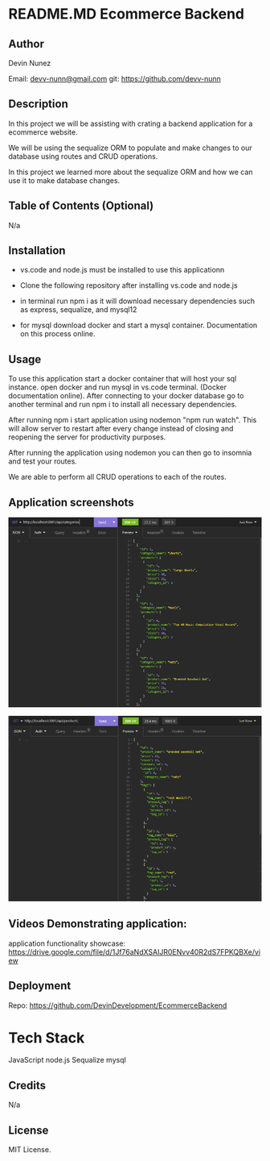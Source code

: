 # README.MD Ecommerce Backend

## Author

Devin Nunez

Email: devv-nunn@gmail.com
git: https://github.com/devv-nunn

## Description

In this project we will be assisting with crating a backend application for a ecommerce website.

We will be using the sequalize ORM to populate and make changes to our database using routes and CRUD operations.

In this project we learned more about the sequalize ORM and how we can use it to make database changes. 
## Table of Contents (Optional)

N/a

## Installation

- vs.code and node.js must be installed to use this applicationn

- Clone the following repository after installing vs.code and node.js 

- in terminal run npm i as it will download necessary dependencies such as express, sequalize, and mysql12

- for mysql download docker and start a mysql container. Documentation on this process online.

## Usage

To use this application start a docker container that will host your sql instance.
open docker and run mysql in vs.code terminal. (Docker documentation online).
After connecting to your docker database go to another terminal and run npm i to install all necessary dependencies.

After running npm i start application using nodemon "npm run watch". This will allow server to restart after every change instead of closing and reopening the server for productivity purposes. 

After running the application using nodemon you can then go to insomnia and test your routes. 

We are able to perform all CRUD operations to each of the routes.

## Application screenshots
![Website screenshot](./assets/images/Capture1.PNG)

![Website screenshot](./assets/images/Capture2.PNG)

## Videos Demonstrating application:

application functionality showcase:
https://drive.google.com/file/d/1Jf76aNdXSAlJR0ENvv40R2dS7FPKQBXe/view


## Deployment

Repo: https://github.com/DevinDevelopment/EcommerceBackend

# Tech Stack

JavaScript
node.js
Sequalize
mysql

## Credits

N/a

## License

MIT License.